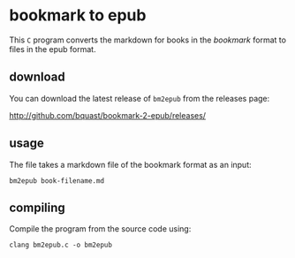 # bookmark to epub
This `C` program converts the markdown for books in the *bookmark* format to files in the epub format.

## download

You can download the latest release of `bm2epub` from the releases page:

<http://github.com/bquast/bookmark-2-epub/releases/>

## usage
The file takes a markdown file of the bookmark format as an input:

    bm2epub book-filename.md

## compiling
Compile the program from the source code using:

    clang bm2epub.c -o bm2epub
